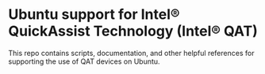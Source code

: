 # Ubuntu support for Intel® QuickAssist Technology (Intel® QAT)

This repo contains scripts, documentation, and other helpful
references for supporting the use of QAT devices on Ubuntu.
